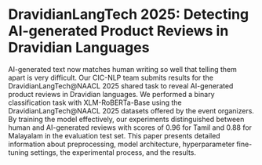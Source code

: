 # DravidianLangTech 2025: Detecting AI-generated Product Reviews in Dravidian Languages
AI-generated text now matches human writing so well that telling them apart is very difficult. Our CIC-NLP team submits results for the DravidianLangTech@NAACL 2025 shared task to reveal AI-generated product reviews in Dravidian languages. We performed a binary classification task with XLM-RoBERTa-Base using the DravidianLangTech@NAACL 2025 datasets offered by the event organizers. By training the model effectively, our experiments distinguished between human and AI-generated reviews with scores of 0.96 for Tamil and 0.88 for Malayalam in the evaluation test set. This paper presents detailed information about preprocessing, model architecture, hyperparameter fine-tuning settings, the experimental process, and the results.
